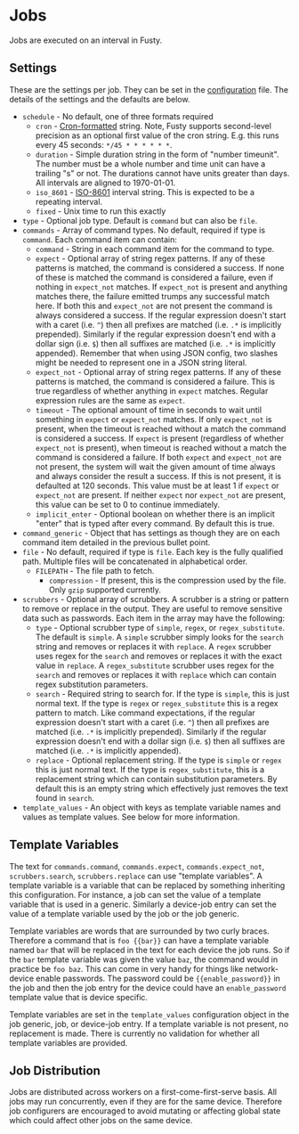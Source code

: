 # Jobs

Jobs are executed on an interval in Fusty.

## Settings

These are the settings per job. They can be set in the [configuration](configuration.md) file. The details of the
settings and the defaults are below.

* `schedule` - No default, one of three formats required
  * `cron` - [Cron-formatted](https://en.wikipedia.org/wiki/Cron#Format) string. Note, Fusty supports second-level
    precision as an optional first value of the cron string. E.g. this runs every 45 seconds: `*/45 * * * * * *`.
  * `duration` - Simple duration string in the form of "number timeunit". The number must be a whole number and time
    unit can have a trailing "s" or not. The durations cannot have units greater than days. All intervals are aligned to
    1970-01-01.
  * `iso_8601` - [ISO-8601](https://en.wikipedia.org/wiki/ISO_8601#Time_intervals) interval string. This is expected to
    be a repeating interval.
  * `fixed` - Unix time to run this exactly
* `type` - Optional job type. Default is `command` but can also be `file`.
* `commands` - Array of command types. No default, required if type is `command`. Each command item can contain:
  * `command` - String in each command item for the command to type.
  * `expect` - Optional array of string regex patterns. If any of these patterns is matched, the command is considered a
    success. If none of these is matched the command is considered a failure, even if nothing in `expect_not` matches.
    If `expect_not` is present and anything matches there, the failure emitted trumps any successful match here. If both
    this and `expect_not` are not present the command is always considered a success. If the regular expression doesn't
    start with a caret (i.e. `^`) then all prefixes are matched (i.e. `.*` is implicitly prepended). Similarly if the
    regular expression doesn't end with a dollar sign (i.e. `$`) then all suffixes are matched (i.e. `.*` is implicitly
    appended). Remember that when using JSON config, two slashes might be needed to represent one in a JSON string
    literal. 
  * `expect_not` - Optional array of string regex patterns. If any of these patterns is matched, the command is
    considered a failure. This is true regardless of whether anything in `expect` matches. Regular expression rules are
    the same as `expect`.
  * `timeout` - The optional amount of time in seconds to wait until something in `expect` or `expect_not` matches. If
    only `expect_not` is present, when the timeout is reached without a match the command is considered a success. If
    `expect` is present (regardless of whether `expect_not` is present), when timeout is reached without a match the
    command is considered a failure. If both `expect` and `expect_not` are not present, the system will wait the given
    amount of time always and always consider the result a success. If this is not present, it is defaulted at 120
    seconds. This value must be at least 1 if `expect` or `expect_not` are present. If neither `expect` nor `expect_not`
    are present, this value can be set to 0 to continue immediately.
  * `implicit_enter` - Optional boolean on whether there is an implicit "enter" that is typed after every command. By
    default this is true.
* `command_generic` - Object that has settings as though they are on each command item detailed in the previous bullet
  point.
* `file` - No default, required if type is `file`. Each key is the fully qualified path. Multiple files will be
  concatenated in alphabetical order.
  * `FILEPATH` - The file path to fetch.
    * `compression` - If present, this is the compression used by the file. Only `gzip` supported currently.
* `scrubbers` - Optional array of scrubbers. A scrubber is a string or pattern to remove or replace in the output. They
  are useful to remove sensitive data such as passwords. Each item in the array may have the following:
  * `type` - Optional scrubber type of `simple`, `regex`, or `regex_substitute`. The default is `simple`. A `simple`
    scrubber simply looks for the `search` string and removes or replaces it with `replace`. A `regex` scrubber uses
    regex for the `search` and removes or replaces it with the exact value in `replace`. A `regex_substitute` scrubber
    uses regex for the `search` and removes or replaces it with `replace` which can contain regex substitution
    parameters.
  * `search` - Required string to search for. If the type is `simple`, this is just normal text. If the type is `regex`
    or `regex_substitute` this is a regex pattern to match. Like command expectations, if the regular expression doesn't
    start with a caret (i.e. `^`) then all prefixes are matched (i.e. `.*` is implicitly prepended). Similarly if the
    regular expression doesn't end with a dollar sign (i.e. `$`) then all suffixes are matched (i.e. `.*` is implicitly
    appended).
  * `replace` - Optional replacement string. If the type is `simple` or `regex` this is just normal text. If the type is
    `regex_substitute`, this is a replacement string which can contain substitution parameters. By default this is an
    empty string which effectively just removes the text found in `search`.
* `template_values` - An object with keys as template variable names and values as template values. See below for more
  information.

## Template Variables

The text for `commands.command`, `commands.expect`, `commands.expect_not`, `scrubbers.search`, `scrubbers.replace` can
use "template variables". A template variable is a variable that can be replaced by something inheriting this
configuration. For instance, a job can set the value of a template variable that is used in a generic. Similarly a
device-job entry can set the value of a template variable used by the job or the job generic.

Template variables are words that are surrounded by two curly braces. Therefore a command that is `foo {{bar}}` can have
a template variable named `bar` that will be replaced in the text for each device the job runs. So if the `bar`
template variable was given the value `baz`, the command would in practice be `foo baz`. This can come in very handy for
things like network-device enable passwords. The password could be `{{enable_password}}` in the job and then the job
entry for the device could have an `enable_password` template value that is device specific.

Template variables are set in the `template_values` configuration object in the job generic, job, or device-job entry.
If a template variable is not present, no replacement is made. There is currently no validation for whether all template
variables are provided.

## Job Distribution

Jobs are distributed across workers on a first-come-first-serve basis. All jobs may run concurrently, even if they are
for the same device. Therefore job configurers are encouraged to avoid mutating or affecting global state which could
affect other jobs on the same device.